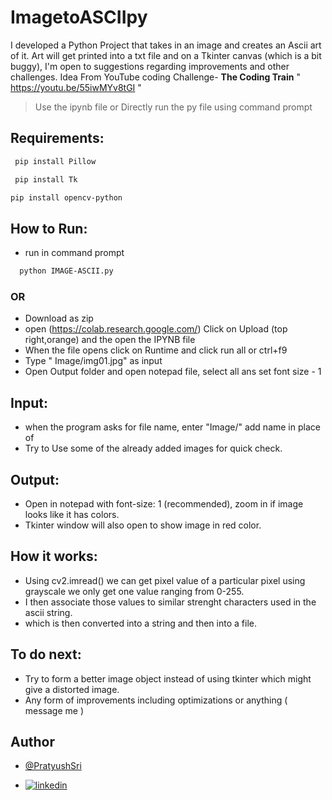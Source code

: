 # ImagetoASCIIpy
I developed a Python Project that takes in an image and creates an Ascii art of it. Art will get printed into a txt file and on a Tkinter canvas (which is a bit buggy), I'm open to suggestions regarding improvements and other challenges. Idea From YouTube coding Challenge- **The Coding Train** " https://youtu.be/55iwMYv8tGI " 

> Use the ipynb file or Directly run the py file using command prompt

## Requirements:
  
 ```bash 
  pip install Pillow
  ```
  ```bash
   pip install Tk
   ```
   ```bash
   pip install opencv-python
  ```
## How to Run:
  - run in command prompt
  ```bash
    python IMAGE-ASCII.py
  ```
  ### OR 
  - Download as zip 
  - open (https://colab.research.google.com/) Click on Upload (top right,orange) and the open the IPYNB file
  - When the file opens click on Runtime and click run all or ctrl+f9 
  - Type  " Image/img01.jpg" as input 
  - Open Output folder and open notepad file, select all ans set font size - 1
## Input:
  - when the program asks for file name, enter  "Image/<Filename>"  add name in place of <filename>
  - Try to Use some of the already added images for quick check.
 
## Output:
  - Open in notepad with font-size: 1 (recommended), zoom in if image looks like it has colors.
  - Tkinter window will also open to show image in red color.
  
## How it works:
  - Using cv2.imread() we can get pixel value of a particular pixel using grayscale we only get one value ranging from 0-255.
  - I then associate those values to similar strenght characters used in the ascii string.
  - which is then converted into a string and then into a file.
  
## To do next:
  - Try to form a better image object instead of using tkinter which might give a distorted image.
  - Any form of improvements including optimizations or anything ( message me )
  
  
## Author

- [@PratyushSri](https://www.github.com/PratyushSri)

 - [![linkedin](https://img.shields.io/badge/linkedin-0A66C2?style=for-the-badge&logo=linkedin&logoColor=white)](https://www.linkedin.com/in/pratyush-srivastava-787a27206)


